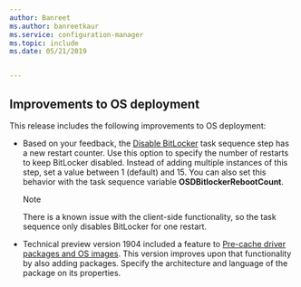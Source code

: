 ```yaml
---
author: Banreet
ms.author: banreetkaur
ms.service: configuration-manager
ms.topic: include
ms.date: 05/21/2019


---
```


## <a name="bkmk_osd"></a> Improvements to OS deployment

<!--4512937,4224642-->

This release includes the following improvements to OS deployment:

- Based on your feedback, the [Disable BitLocker](../../../../../osd/understand/task-sequence-steps.md#BKMK_DisableBitLocker) task sequence step has a new restart counter. Use this option to specify the number of restarts to keep BitLocker disabled. Instead of adding multiple instances of this step, set a value between 1 (default) and 15. You can also set this behavior with the task sequence variable **OSDBitlockerRebootCount**.

    > [!Note]  
    > There is a known issue with the client-side functionality, so the task sequence only disables BitLocker for one restart.  

- Technical preview version 1904 included a feature to [Pre-cache driver packages and OS images](../../technical-preview-1904.md#bkmk_precache). This version improves upon that functionality by also adding packages. Specify the architecture and language of the package on its properties.
